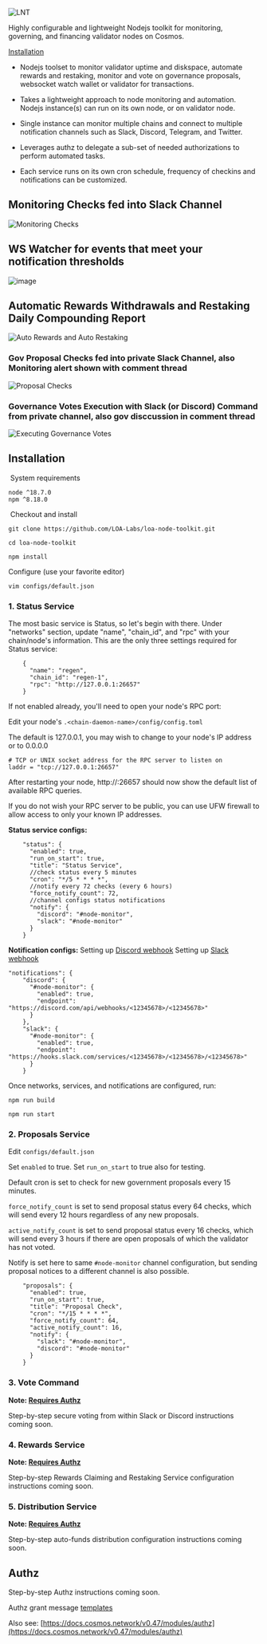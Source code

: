 ![LNT](https://user-images.githubusercontent.com/9093152/215165214-b69a09cf-10a1-42bc-b3ce-04c997f9c152.png)

Highly configurable and lightweight Nodejs toolkit for monitoring, governing, and financing validator nodes on Cosmos.

[Installation](#installation)

* Nodejs toolset to monitor validator uptime and diskspace, automate rewards and restaking, monitor and vote on governance proposals, websocket watch wallet or validator for transactions. 

* Takes a lightweight approach to node monitoring and automation. Nodejs instance(s) can run on its own node, or on validator node.

* Single instance can monitor multiple chains and connect to multiple notification channels such as Slack, Discord, Telegram, and Twitter.

* Leverages authz to delegate a sub-set of needed authorizations to perform automated tasks. 
​
* Each service runs on its own cron schedule, frequency of checkins and notifications can be customized.

## Monitoring Checks fed into Slack Channel
![Monitoring Checks](https://pitch-assets.imgix.net/077a8f6e-0166-4a5d-92d3-c6b6e899c655)

## WS Watcher for events that meet your notification thresholds 
![image](https://user-images.githubusercontent.com/9093152/215513855-1490feb7-a0d2-466b-9833-36191f9e8b76.png)

## Automatic Rewards Withdrawals and Restaking Daily Compounding Report
![Auto Rewards and Auto Restaking](https://pitch-assets.imgix.net/c1ae489d-8981-4f56-adce-e517f0b266fb)
​
### Gov Proposal Checks fed into private Slack Channel, also Monitoring alert shown with comment thread
![Proposal Checks](https://pitch-assets.imgix.net/e84e60af-ec08-4f71-bc0a-0251332bdeb2)
​
### Governance Votes Execution with Slack (or Discord) Command from private channel, also gov disccussion in comment thread
![Executing Governance Votes](https://pitch-assets.imgix.net/0bc1edd2-77ac-46cb-b014-2adf1db5339f)

## Installation
​
System requirements
```
node ^18.7.0 
npm ^8.18.0
```
​
Checkout and install
```
git clone https://github.com/LOA-Labs/loa-node-toolkit.git
​
cd loa-node-toolkit

npm install
```

Configure (use your favorite editor)
```
vim configs/default.json
```

### 1. Status Service

The most basic service is Status, so let's begin with there. Under "networks" section, update "name", "chain_id", and "rpc" with your chain/node's information. This are the only three settings required for Status service:
```
    {
      "name": "regen",
      "chain_id": "regen-1",
      "rpc": "http://127.0.0.1:26657"
    }
```

If not enabled already, you'll need to open your node's RPC port:

Edit your node's `.<chain-daemon-name>/config/config.toml`

The default is 127.0.0.1, you may wish to change to your node's IP address or to 0.0.0.0
```
# TCP or UNIX socket address for the RPC server to listen on
laddr = "tcp://127.0.0.1:26657"
```

After restarting your node, http://<IP address>:26657 should now show the default list of available RPC queries. 

If you do not wish your RPC server to be public, you can use UFW firewall to allow access to only your known IP addresses. 

**Status service configs:**
```
    "status": {
      "enabled": true,
      "run_on_start": true,
      "title": "Status Service",
      //check status every 5 minutes
      "cron": "*/5 * * * *", 
      //notify every 72 checks (every 6 hours)
      "force_notify_count": 72, 
      //channel configs status notifications
      "notify": { 
        "discord": "#node-monitor", 
        "slack": "#node-monitor"
      }
    }
```

**Notification configs:**
Setting up [Discord webhook](https://support.discord.com/hc/en-us/articles/228383668-Intro-to-Webhooks)
Setting up [Slack webhook](https://api.slack.com/messaging/webhooks)
```
"notifications": {
    "discord": {
      "#node-monitor": {
        "enabled": true,
        "endpoint": "https://discord.com/api/webhooks/<12345678>/<12345678>"
      }
    },
    "slack": {
      "#node-monitor": {
        "enabled": true,
        "endpoint": "https://hooks.slack.com/services/<12345678>/<12345678>/<12345678>"
      }
    }
```

Once networks, services, and notifications are configured, run:

```
npm run build
​
npm run start
```

### 2. Proposals Service

Edit `configs/default.json`

Set `enabled` to true. Set `run_on_start` to true also for testing.

Default cron is set to check for new government proposals every 15 minutes.

`force_notify_count` is set to send proposal status every 64 checks, which will send every 12 hours regardless of any new proposals. 

`active_notify_count` is set to send proposal status every 16 checks, which will send every 3 hours if there are open proposals of which the validator has not voted.

Notify is set here to same `#node-monitor` channel configuration, but sending proposal notices to a different channel is also possible.

```
    "proposals": {
      "enabled": true,
      "run_on_start": true,
      "title": "Proposal Check",
      "cron": "*/15 * * * *",
      "force_notify_count": 64,
      "active_notify_count": 16,
      "notify": {
        "slack": "#node-monitor",
        "discord": "#node-monitor"
      }
    }
```


### 3. Vote Command

**Note: [Requires Authz](#authz)**

Step-by-step secure voting from within Slack or Discord instructions coming soon.

### 4. Rewards Service

**Note: [Requires Authz](#authz)**

Step-by-step Rewards Claiming and Restaking Service configuration instructions coming soon.

### 5. Distribution Service

**Note: [Requires Authz](#authz)**

Step-by-step auto-funds distribution configuration instructions coming soon.

## Authz

Step-by-step Authz instructions coming soon.

Authz grant message [templates](https://github.com/LOA-Labs/loa-node-toolkit/tree/main/templates)

Also see: [https://docs.cosmos.network/v0.47/modules/authz](https://docs.cosmos.network/v0.47/modules/authz)
